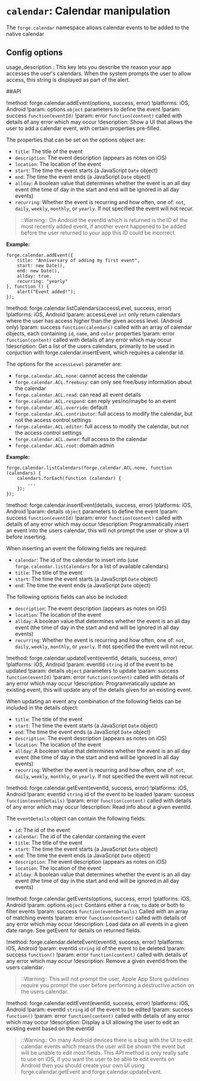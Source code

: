``calendar``: Calendar manipulation
===================================

The ``forge.calendar`` namespace allows calendar events to be added to
the native calendar

## Config options

usage_description
:   This key lets you describe the reason your app accesses the user's calendars. When the system prompts the user to allow access, this string is displayed as part of the alert.

##API

!method: forge.calendar.addEvent(options, success, error)
!platforms: iOS, Android
!param: options `object` parameters to define the event
!param: success `function(eventId)`
!param: error `function(content)` called with details of any error which may occur
!description: Show a UI that allows the user to add a calendar event, with certain properties pre-filled.

The properties that can be set on the options object are:

* ``title``: The title of the event
* ``description``: The event description (appears as notes on iOS)
* ``location``: The location of the event
* ``start``: The time the event starts (a JavaScript ``Date`` object)
* ``end``: The time the event ends (a JavaScript ``Date`` object)
* ``allday``: A boolean value that determines whether the event is an
   all day event (the time of day in the start and end will be ignored
   in all day events)
* ``recurring``: Whether the event is recurring and how often, one of:
   ``not``, ``daily``, ``weekly``, ``monthly``, or ``yearly``. If not
   specified the event will not recur.

> ::Warning:: On Android the eventId which is returned is the ID of the most recently added event, if another event happened to be added before the user returned to your app this ID could be incorrect.

**Example:**

	forge.calendar.addEvent({
		title: "Anniversary of adding my first event",
		start: new Date(),
		end: new Date(),
		allday: true,
		recurring: "yearly"
	}, function () {
		alert("Event added!");
	});


!method: forge.calendar.listCalendars(accessLevel, success, error)
!platforms: iOS, Android
!param: accessLevel `int` only return calendars where the user has access higher than the given access level. (Android only)
!param: success `function(calendars)` called with an array of calendar objects, each containing `id`, `name`, and `color` properties
!param: error `function(content)` called with details of any error which may occur
!description: Get a list of the users calendars, primarily to be used in conjuction with forge.calendar.insertEvent, which requires a calendar id.

The options for the `accessLevel` parameter are:

* ``forge.calendar.ACL.none``: cannot access the calendar
* ``forge.calendar.ACL.freebusy``: can only see free/busy information about the calendar
* ``forge.calendar.ACL.read``: can read all event details
* ``forge.calendar.ACL.respond``: can reply yes/no/maybe to an event
* ``forge.calendar.ACL.override``: default
* ``forge.calendar.ACL.contributor``: full access to modify the calendar, but not the access control settings
* ``forge.calendar.ACL.editor``: full access to modify the calendar, but not the access control settings
* ``forge.calendar.ACL.owner``: full access to the calendar
* ``forge.calendar.ACL.root``: domain admin

**Example:**

	forge.calendar.listCalendars(forge.calendar.ACL.none, function (calendars) {
		calendars.forEach(function (calendar) {
			...
		});
	});


!method: forge.calendar.insertEvent(details, success, error)
!platforms: iOS, Android
!param: details `object` parameters to define the event
!param: success `function(eventId)`
!param: error `function(content)` called with details of any error which may occur
!description: Programmatically insert an event into the users calendar, this will not prompt the user or show a UI before inserting.

When inserting an event the following fields are required:

* ``calendar``: The id of the calendar to insert into (use ``forge.calendar.listCalendars`` for a list of available calendars)
* ``title``: The title of the event
* ``start``: The time the event starts (a JavaScript ``Date`` object)
* ``end``: The time the event ends (a JavaScript ``Date`` object)

The following options fields can also be included:

* ``description``: The event description (appears as notes on iOS)
* ``location``: The location of the event
* ``allday``: A boolean value that determines whether the event is an
   all day event (the time of day in the start and end will be ignored
   in all day events)
* ``recurring``: Whether the event is recurring and how often, one of:
   ``not``, ``daily``, ``weekly``, ``monthly``, or ``yearly``. If not
   specified the event will not recur.

!method: forge.calendar.updateEvent(eventId, details, success, error)
!platforms: iOS, Android
!param: eventId `string` id of the event to be updated
!param: details `object` parameters to update
!param: success `function(eventId)`
!param: error `function(content)` called with details of any error which may occur
!description: Programmatically update an existing event, this will update any of the details given for an existing event.

When updating an event any combination of the following fields can be included in the details object:

* ``title``: The title of the event
* ``start``: The time the event starts (a JavaScript ``Date`` object)
* ``end``: The time the event ends (a JavaScript ``Date`` object)
* ``description``: The event description (appears as notes on iOS)
* ``location``: The location of the event
* ``allday``: A boolean value that determines whether the event is an
   all day event (the time of day in the start and end will be ignored
   in all day events)
* ``recurring``: Whether the event is recurring and how often, one of:
   ``not``, ``daily``, ``weekly``, ``monthly``, or ``yearly``. If not
   specified the event will not recur.

!method: forge.calendar.getEvent(eventId, success, error)
!platforms: iOS, Android
!param: eventId `string` id of the event to be loaded
!param: success `function(eventDetails)`
!param: error `function(content)` called with details of any error which may occur
!description: Read info about a given eventId.

The `eventDetails` object can contain the following fields:

* ``id``: The id of the event
* ``calendar``: The id of the calendar containing the event
* ``title``: The title of the event
* ``start``: The time the event starts (a JavaScript ``Date`` object)
* ``end``: The time the event ends (a JavaScript ``Date`` object)
* ``description``: The event description (appears as notes on iOS)
* ``location``: The location of the event
* ``allday``: A boolean value that determines whether the event is an
   all day event (the time of day in the start and end will be ignored
   in all day events)

!method: forge.calendar.getEvents(options, success, error)
!platforms: iOS, Android
!param: options `object` Contains either a `from`, `to` date or both to filter events
!param: success `function(eventDetails)` Called with an array of matching events
!param: error `function(content)` called with details of any error which may occur
!description: Load data on all events in a given date range. See getEvent for details on returned fields.

!method: forge.calendar.deleteEvent(eventId, success, error)
!platforms: iOS, Android
!param: eventId `string` id of the event to be deleted
!param: success `function()`
!param: error `function(content)` called with details of any error which may occur
!description: Remove a given eventId from the users calendar.

> ::Warning:: This will not prompt the user, Apple App Store guidelines require you prompt the user before performing a destructive action on the users calendar.

!method: forge.calendar.editEvent(eventId, success, error)
!platforms: iOS, Android
!param: eventId `string` id of the event to be edited
!param: success `function()`
!param: error `function(content)` called with details of any error which may occur
!description: Display a UI allowing the user to edit an existing event based on the eventId

> ::Warning:: On many Android devices there is a bug with the UI to edit calendar events which means the user will be shown the event but will be unable to edit most fields. This API method is only really safe to use on iOS, if you want the user to be able to edit events on Android then you should create your own UI using forge.calendar.getEvent and forge.calendar.updateEvent.